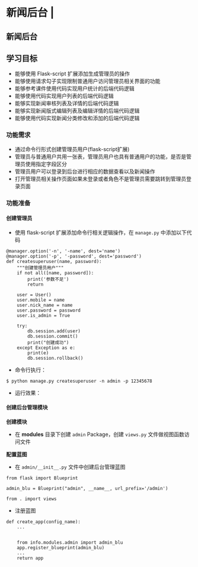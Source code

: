 # 新闻后台 \|

## 新闻后台 <a id="&#x65B0;&#x95FB;&#x540E;&#x53F0;"></a>

## 学习目标 <a id="&#x5B66;&#x4E60;&#x76EE;&#x6807;"></a>

* 能够使用 Flask-script 扩展添加生成管理员的操作
* 能够使用请求勾子实现限制普通用户访问管理员相关界面的功能
* 能够参考课件使用代码实现用户统计的后端代码逻辑
* 能够使用代码实现用户列表的后端代码逻辑
* 能够实现新闻审核列表及详情的后端代码逻辑
* 能够实现新闻版式编辑列表及编辑详情的后端代码逻辑
* 能够使用代码实现新闻分类修改和添加的后端代码逻辑

### 功能需求 <a id="&#x529F;&#x80FD;&#x9700;&#x6C42;"></a>

* 通过命令行形式创建管理员用户\(flask-script扩展\)
* 管理员与普通用户共用一张表，管理员用户也具有普通用户的功能，是否是管理员使用指定字段区分
* 管理员用户可以登录到后台进行相应的数据查看以及新闻操作
* 打开管理员相关操作页面如果未登录或者角色不是管理员需要跳转到管理员登录页面

### 功能准备 <a id="&#x529F;&#x80FD;&#x51C6;&#x5907;"></a>

#### 创建管理员 <a id="&#x521B;&#x5EFA;&#x7BA1;&#x7406;&#x5458;"></a>

* 使用 flask-script 扩展添加命令行相关逻辑操作，在 `manage.py` 中添加以下代码

```text
@manager.option('-n', '-name', dest='name')
@manager.option('-p', '-password', dest='password')
def createsuperuser(name, password):
    """创建管理员用户"""
    if not all([name, password]):
        print('参数不足')
        return

    user = User()
    user.mobile = name
    user.nick_name = name
    user.password = password
    user.is_admin = True

    try:
        db.session.add(user)
        db.session.commit()
        print("创建成功")
    except Exception as e:
        print(e)
        db.session.rollback()
```

* 命令行执行：

```text
$ python manage.py createsuperuser -n admin -p 12345678
```

* 运行效果：

#### 创建后台管理模块 <a id="&#x521B;&#x5EFA;&#x540E;&#x53F0;&#x7BA1;&#x7406;&#x6A21;&#x5757;"></a>

**创建模块**

* 在 **modules** 目录下创建 `admin` Package，创建 `views.py` 文件做视图函数访问文件

**配置蓝图**

* 在 `admin/__init__.py` 文件中创建后台管理蓝图

```text
from flask import Blueprint

admin_blu = Blueprint("admin", __name__, url_prefix='/admin')

from . import views
```

* 注册蓝图

```text
def create_app(config_name):
    ...
    

    from info.modules.admin import admin_blu
    app.register_blueprint(admin_blu)
    ...
    return app
```

